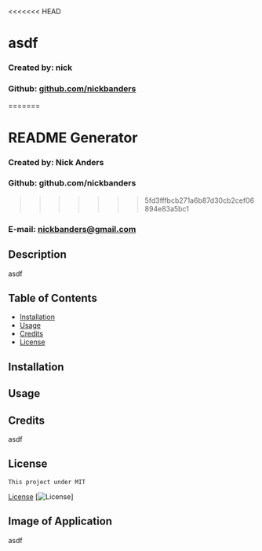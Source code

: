 <<<<<<< HEAD
# asdf
  ### Created by: nick
  ### Github: [github.com/nickbanders](https://github.com/nickbanders)
=======
# README Generator
  ### Created by: Nick Anders
  ### Github: github.com/nickbanders
>>>>>>> 5fd3fffbcb271a6b87d30cb2cef06894e83a5bc1
  ### E-mail: nickbanders@gmail.com

  ## Description

  asdf

  ## Table of Contents

  * [Installation](#installation)
  * [Usage](#usage)
  * [Credits](#credits)
  * [License](#license)

  ## Installation

  

  ## Usage
  
  

  ## Credits

  asdf

  ## License
    This project under MIT
  [License](#license)
  [![License](https://img.shields.io/badge/license-MIT-green.svg)]

  ## Image of Application
  asdf
